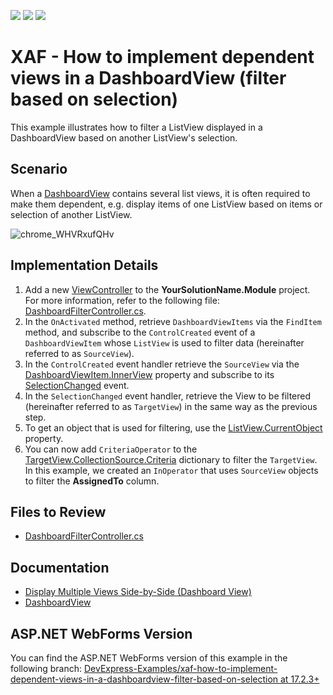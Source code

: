 <!-- default badges list -->
![](https://img.shields.io/endpoint?url=https://codecentral.devexpress.com/api/v1/VersionRange/128591509/22.2.4%2B)
[![](https://img.shields.io/badge/Open_in_DevExpress_Support_Center-FF7200?style=flat-square&logo=DevExpress&logoColor=white)](https://supportcenter.devexpress.com/ticket/details/E4916)
[![](https://img.shields.io/badge/📖_How_to_use_DevExpress_Examples-e9f6fc?style=flat-square)](https://docs.devexpress.com/GeneralInformation/403183)
<!-- default badges end -->
# XAF - How to implement dependent views in a DashboardView (filter based on selection)

This example illustrates how to filter a ListView displayed in a DashboardView based on another ListView's selection.

## Scenario

When a [DashboardView](https://docs.devexpress.com/eXpressAppFramework/DevExpress.ExpressApp.DashboardView) contains several list views, it is often required to make them dependent, e.g. display items of one ListView based on items or selection of another ListView.

![chrome_WHVRxufQHv](https://user-images.githubusercontent.com/14300209/226880445-1db093ce-416a-40e9-874a-13b931005242.gif)


## Implementation Details
1. Add a new [ViewController](https://docs.devexpress.com/eXpressAppFramework/DevExpress.ExpressApp.ViewController) to the **YourSolutionName.Module** project. For more information, refer to the following file: [DashboardFilterController.cs](./CS/EFCore/DependentDashboardEF/DependentDashboardEF.Module/Controllers/DashboardFilterController.cs).
2. In the `OnActivated` method, retrieve `DashboardViewItems` via the `FindItem` method, and subscribe to the `ControlCreated` event of a `DashboardViewItem` whose `ListView` is used to filter data (hereinafter referred to as `SourceView`).
4. In the `ControlCreated` event handler retrieve the `SourceView` via the [DashboardViewItem.InnerView](https://docs.devexpress.com/eXpressAppFramework/DevExpress.ExpressApp.Editors.DashboardViewItem.InnerView?p=netframework) property and subscribe to its [SelectionChanged](https://docs.devexpress.com/eXpressAppFramework/DevExpress.ExpressApp.View.SelectionChanged?p=netframework) event.
5. In the `SelectionChanged` event handler, retrieve the View to be filtered (hereinafter referred to as `TargetView`) in the same way as the previous step.
6. To get an object that is used for filtering, use the [ListView.CurrentObject](https://docs.devexpress.com/eXpressAppFramework/DevExpress.ExpressApp.ListView.CurrentObject?p=netframework) property. 
7. You can now add `CriteriaOperator` to the [TargetView.CollectionSource.Criteria](https://docs.devexpress.com/eXpressAppFramework/DevExpress.ExpressApp.CollectionSourceBase.Criteria?p=netframework) dictionary to filter the `TargetView`. In this example, we created an `InOperator` that uses `SourceView` objects to filter the **AssignedTo** column.

## Files to Review

- [DashboardFilterController.cs](./CS/EFCore/DependentDashboardEF/DependentDashboardEF.Module/Controllers/DashboardFilterController.cs) 

## Documentation

- [Display Multiple Views Side-by-Side (Dashboard View)](https://docs.devexpress.com/eXpressAppFramework/113296/ui-construction/views/layout/display-several-views-side-by-side)
- [DashboardView](https://docs.devexpress.com/eXpressAppFramework/DevExpress.ExpressApp.DashboardView)

## ASP.NET WebForms Version

You can find the ASP.NET WebForms version of this example in the following branch: <a href="https://github.com/DevExpress-Examples/xaf-how-to-implement-dependent-views-in-a-dashboardview-filter-based-on-selection/tree/17.2.3%2B">DevExpress-Examples/xaf-how-to-implement-dependent-views-in-a-dashboardview-filter-based-on-selection at 17.2.3+</a>
